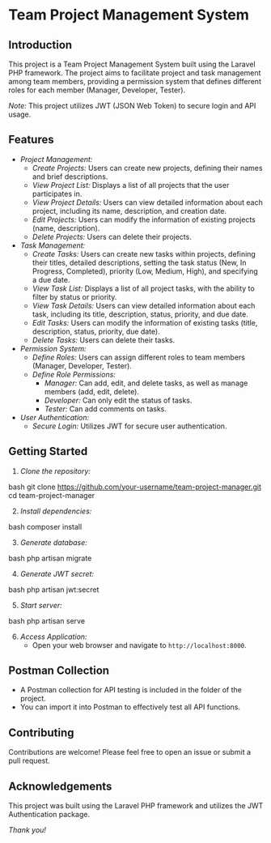 # Team Project Management System

## Introduction

This project is a Team Project Management System built using the Laravel PHP framework. The project aims to facilitate project and task management among team members, providing a permission system that defines different roles for each member (Manager, Developer, Tester).

*Note:* This project utilizes JWT (JSON Web Token) to secure login and API usage.

## Features

* *Project Management:*
    * *Create Projects:* Users can create new projects, defining their names and brief descriptions.
    * *View Project List:* Displays a list of all projects that the user participates in.
    * *View Project Details:* Users can view detailed information about each project, including its name, description, and creation date.
    * *Edit Projects:* Users can modify the information of existing projects (name, description).
    * *Delete Projects:* Users can delete their projects.
* *Task Management:*
    * *Create Tasks:* Users can create new tasks within projects, defining their titles, detailed descriptions, setting the task status (New, In Progress, Completed), priority (Low, Medium, High), and specifying a due date.
    * *View Task List:* Displays a list of all project tasks, with the ability to filter by status or priority.
    * *View Task Details:* Users can view detailed information about each task, including its title, description, status, priority, and due date.
    * *Edit Tasks:* Users can modify the information of existing tasks (title, description, status, priority, due date).
    * *Delete Tasks:* Users can delete their tasks.
* *Permission System:*
    * *Define Roles:* Users can assign different roles to team members (Manager, Developer, Tester).
    * *Define Role Permissions:*
        * *Manager:* Can add, edit, and delete tasks, as well as manage members (add, edit, delete).
        * *Developer:* Can only edit the status of tasks.
        * *Tester:* Can add comments on tasks.
* *User Authentication:*
    * *Secure Login:* Utilizes JWT for secure user authentication.

## Getting Started

1. *Clone the repository:*
    
bash
    git clone https://github.com/your-username/team-project-manager.git
    cd team-project-manager
    
2. *Install dependencies:*
    
bash
    composer install
    
3. *Generate database:*
    
bash
    php artisan migrate
    
4. *Generate JWT secret:*
    
bash
    php artisan jwt:secret
    
5. *Start server:*
    
bash
    php artisan serve
    
6. *Access Application:*
    * Open your web browser and navigate to `http://localhost:8000`.


## Postman Collection

* A Postman collection for API testing is included in the folder of the project.
* You can import it into Postman to effectively test all API functions.

## Contributing

Contributions are welcome! Please feel free to open an issue or submit a pull request.


## Acknowledgements

This project was built using the Laravel PHP framework and utilizes the JWT Authentication package. 

*Thank you!*